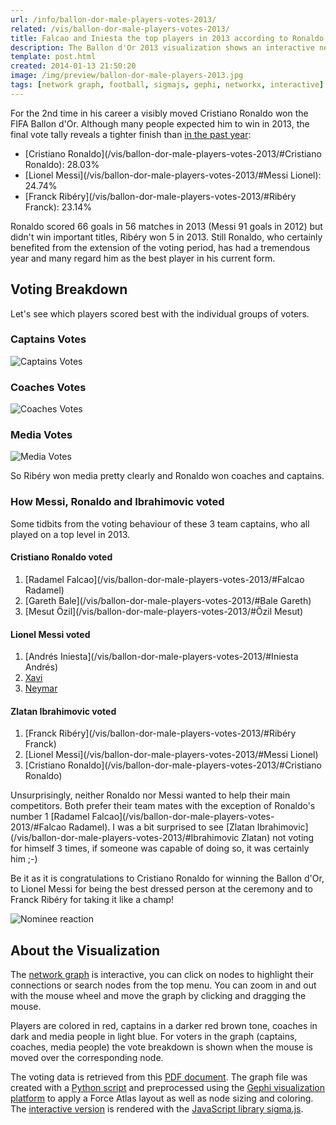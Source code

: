 ```yaml
---
url: /info/ballon-dor-male-players-votes-2013/
related: /vis/ballon-dor-male-players-votes-2013/
title: Falcao and Iniesta the top players in 2013 according to Ronaldo and Messi
description: The Ballon d'Or 2013 visualization shows an interactive network graph of voters and voted football players related based on votes cast for the male FIFA Ballon d'Or award in 2013.
template: post.html
created: 2014-01-13 21:50:20
image: /img/preview/ballon-dor-male-players-2013.jpg
tags: [network graph, football, sigmajs, gephi, networkx, interactive]
---
```

For the 2nd time in his career a visibly moved Cristiano Ronaldo won the FIFA Ballon d'Or. Although many people expected him to win in 2013, the final vote tally reveals a tighter finish than [in the past year](/info/ballon-dor-votes-2012/):

- [Cristiano Ronaldo](/vis/ballon-dor-male-players-votes-2013/#Cristiano Ronaldo): 28.03%
- [Lionel Messi](/vis/ballon-dor-male-players-votes-2013/#Messi Lionel): 24.74%
- [Franck Ribéry](/vis/ballon-dor-male-players-votes-2013/#Ribéry Franck): 23.14%

Ronaldo scored 66 goals in 56 matches in 2013 (Messi 91 goals in 2012) but didn't win important titles, Ribéry won 5 in 2013. Still Ronaldo, who certainly benefited from the extension of the voting period, has had a tremendous year and many regard him as the best player in his current form.

## Voting Breakdown

Let's see which players scored best with the individual groups of voters.

### Captains Votes

![Captains Votes](http://i.imgur.com/QwiuyIH.png)

### Coaches Votes

![Coaches Votes](http://i.imgur.com/VHsclQH.png)

### Media Votes

![Media Votes](http://i.imgur.com/xnaU15V.png)

So Ribéry won media pretty clearly and Ronaldo won coaches and captains.

### How Messi, Ronaldo and Ibrahimovic voted

Some tidbits from the voting behaviour of these 3 team captains, who all played on a top level in 2013.

#### Cristiano Ronaldo voted

1. [Radamel Falcao](/vis/ballon-dor-male-players-votes-2013/#Falcao Radamel)
2. [Gareth Bale](/vis/ballon-dor-male-players-votes-2013/#Bale Gareth)
3. [Mesut Özil](/vis/ballon-dor-male-players-votes-2013/#Özil Mesut)

#### Lionel Messi voted

1. [Andrés Iniesta](/vis/ballon-dor-male-players-votes-2013/#Iniesta Andrés)
2. [Xavi](/vis/ballon-dor-male-players-votes-2013/#Xavi)
3. [Neymar](/vis/ballon-dor-male-players-votes-2013/#Neymar)

#### Zlatan Ibrahimovic voted

1. [Franck Ribéry](/vis/ballon-dor-male-players-votes-2013/#Ribéry Franck)
2. [Lionel Messi](/vis/ballon-dor-male-players-votes-2013/#Messi Lionel)
3. [Cristiano Ronaldo](/vis/ballon-dor-male-players-votes-2013/#Cristiano Ronaldo)

Unsurprisingly, neither Ronaldo nor Messi wanted to help their main competitors. Both prefer their team mates with the exception of Ronaldo's number 1 [Radamel Falcao](/vis/ballon-dor-male-players-votes-2013/#Falcao Radamel). I was a bit surprised to see [Zlatan Ibrahimovic](/vis/ballon-dor-male-players-votes-2013/#Ibrahimovic Zlatan) not voting for himself 3 times, if someone was capable of doing so, it was certainly him ;-)

Be it as it is congratulations to Cristiano Ronaldo for winning the Ballon d'Or, to Lionel Messi for being the best dressed person at the ceremony and to Franck Ribéry for taking it like a champ!

![Nominee reaction](http://i.imgur.com/1FguU6p.jpg)

## About the Visualization

The [network graph](/vis/ballon-dor-male-players-votes-2013/) is interactive, you can click on nodes to highlight their connections or search nodes from the top menu. You can zoom in and out with the mouse wheel and move the graph by clicking and dragging the mouse.

Players are colored in red, captains in a darker red brown tone, coaches in dark and media people in light blue. For voters in the graph (captains, coaches, media people) the vote breakdown is shown when the mouse is moved over the corresponding node.

The voting data is retrieved from this [PDF document](http://www.fifa.com/mm/document/ballond%27or/playeroftheyear%28men%29/02/26/02/68/fboaward_menplayer2013_neutral.pdf). The graph file was created with a [Python script](https://github.com/exploringdata/ballon-dor-votes-2013) and preprocessed using the [Gephi visualization platform](https://gephi.org/) to apply a Force Atlas layout as well as node sizing and coloring. The [interactive version](/vis/ballon-dor-male-players-votes-2013/) is rendered with the [JavaScript library sigma.js](http://sigmajs.org/).